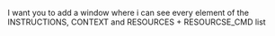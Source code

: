 I want you to add a window where i can see every element of the INSTRUCTIONS, CONTEXT and RESOURCES + RESOURCSE_CMD list
